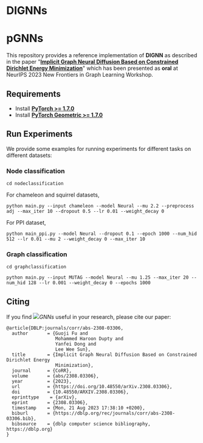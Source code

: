 # DIGNNs

# pGNNs
This repository provides a reference implementation of **DIGNN** as described in the paper "**[Implicit Graph Neural Diffusion Based on Constrained Dirichlet Energy Minimization](https://arxiv.org/pdf/2308.03306.pdf)**" which has been presented as **oral** at NeurIPS 2023 New Frontiers in Graph Learning Workshop.


## Requirements

* Install [**PyTorch >= 1.7.0**](https://pytorch.org/get-started/locally/)
* Install [**PyTorch Geometric >= 1.7.0**](https://github.com/rusty1s/pytorch_geometric#installation)

## Run Experiments 
We provide some examples for running experiments for different tasks on different datasets:
### Node classification 
```
cd nodeclassification
```

For chameleon and squirrel datasets,
```
python main.py --input chameleon --model Neural --mu 2.2 --preprocess adj --max_iter 10 --dropout 0.5 --lr 0.01 --weight_decay 0
```

For PPI dataset,
```
python main_ppi.py --model Neural --dropout 0.1 --epoch 1000 --num_hid 512 --lr 0.01 --mu 2 --weight_decay 0 --max_iter 10
```

### Graph classification
```
cd graphclassification
```
```
python main.py --input MUTAG --model Neural --mu 1.25 --max_iter 20 --num_hid 128 --lr 0.001 --weight_decay 0 --epochs 1000 
```

## Citing
If you find <img src="http://latex.codecogs.com/gif.latex?^p">*GNNs* useful in your research, please cite our paper:
```
@article{DBLP:journals/corr/abs-2308-03306,
  author       = {Guoji Fu and
                  Mohammed Haroon Dupty and
                  Yanfei Dong and
                  Lee Wee Sun},
  title        = {Implicit Graph Neural Diffusion Based on Constrained Dirichlet Energy
                  Minimization},
  journal      = {CoRR},
  volume       = {abs/2308.03306},
  year         = {2023},
  url          = {https://doi.org/10.48550/arXiv.2308.03306},
  doi          = {10.48550/ARXIV.2308.03306},
  eprinttype    = {arXiv},
  eprint       = {2308.03306},
  timestamp    = {Mon, 21 Aug 2023 17:38:10 +0200},
  biburl       = {https://dblp.org/rec/journals/corr/abs-2308-03306.bib},
  bibsource    = {dblp computer science bibliography, https://dblp.org}
}
```
